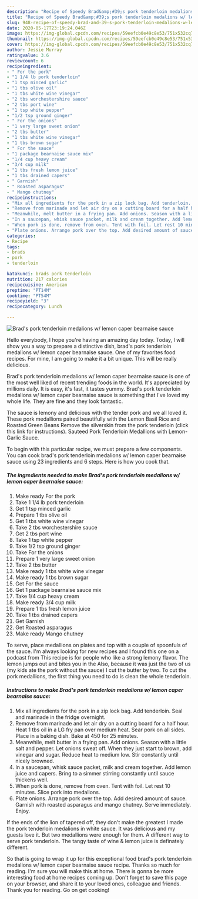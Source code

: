 ```yaml
---
description: "Recipe of Speedy Brad&amp;#39;s pork tenderloin medalions w/ lemon caper bearnaise sauce"
title: "Recipe of Speedy Brad&amp;#39;s pork tenderloin medalions w/ lemon caper bearnaise sauce"
slug: 948-recipe-of-speedy-brad-and-39-s-pork-tenderloin-medalions-w-lemon-caper-bearnaise-sauce
date: 2020-05-17T23:19:24.046Z
image: https://img-global.cpcdn.com/recipes/59eefcb0e49c8e53/751x532cq70/brads-pork-tenderloin-medalions-w-lemon-caper-bearnaise-sauce-recipe-main-photo.jpg
thumbnail: https://img-global.cpcdn.com/recipes/59eefcb0e49c8e53/751x532cq70/brads-pork-tenderloin-medalions-w-lemon-caper-bearnaise-sauce-recipe-main-photo.jpg
cover: https://img-global.cpcdn.com/recipes/59eefcb0e49c8e53/751x532cq70/brads-pork-tenderloin-medalions-w-lemon-caper-bearnaise-sauce-recipe-main-photo.jpg
author: Jessie Murray
ratingvalue: 3.6
reviewcount: 6
recipeingredient:
- " For the pork"
- "1 1/4 lb pork tenderloin"
- "1 tsp minced garlic"
- "1 tbs olive oil"
- "1 tbs white wine vinegar"
- "2 tbs worchestershire sauce"
- "2 tbs port wine"
- "1 tsp white pepper"
- "1/2 tsp ground ginger"
- " For the onions"
- "1 very large sweet onion"
- "2 tbs butter"
- "1 tbs white wine vinegar"
- "1 tbs brown sugar"
- " For the sauce"
- "1 package bearnaise sauce mix"
- "1/4 cup heavy cream"
- "3/4 cup milk"
- "1 tbs fresh lemon juice"
- "1 tbs drained capers"
- " Garnish"
- " Roasted asparagus"
- " Mango chutney"
recipeinstructions:
- "Mix all ingredients for the pork in a zip lock bag. Add tenderloin. Seal and marinade in the fridge overnight."
- "Remove from marinade and let air dry on a cutting board for a half hour. Heat 1 tbs oil in a LG fry pan over medium heat. Sear pork on all sides. Place in a baking dish. Bake at 450 for 25 minutes."
- "Meanwhile, melt butter in a frying pan. Add onions. Season with a little salt and pepper. Let onions sweat off. When they just start to brown, add vinegar and sugar. Reduce heat to medium low. Stir constantly until nicely browned."
- "In a saucepan, whisk sauce packet, milk and cream together. Add lemon juice and capers. Bring to a simmer stirring constantly until sauce thickens well."
- "When pork is done, remove from oven. Tent with foil. Let rest 10 minutes. Slice pork into medalions."
- "Plate onions. Arrange pork over the top. Add desired amount of sauce. Garnish with roasted asparagus and mango chutney. Serve immediately. Enjoy."
categories:
- Recipe
tags:
- brads
- pork
- tenderloin

katakunci: brads pork tenderloin 
nutrition: 217 calories
recipecuisine: American
preptime: "PT14M"
cooktime: "PT54M"
recipeyield: "3"
recipecategory: Lunch

---
```



![Brad&#39;s pork tenderloin medalions w/ lemon caper bearnaise sauce](https://img-global.cpcdn.com/recipes/59eefcb0e49c8e53/751x532cq70/brads-pork-tenderloin-medalions-w-lemon-caper-bearnaise-sauce-recipe-main-photo.jpg)

Hello everybody, I hope you're having an amazing day today. Today, I will show you a way to prepare a distinctive dish, brad&#39;s pork tenderloin medalions w/ lemon caper bearnaise sauce. One of my favorites food recipes. For mine, I am going to make it a bit unique. This will be really delicious.

Brad&#39;s pork tenderloin medalions w/ lemon caper bearnaise sauce is one of the most well liked of recent trending foods in the world. It's appreciated by millions daily. It is easy, it's fast, it tastes yummy. Brad&#39;s pork tenderloin medalions w/ lemon caper bearnaise sauce is something that I've loved my whole life. They are fine and they look fantastic.

The sauce is lemony and delicious with the tender pork and we all loved it. These pork medallions paired beautifully with the Lemon Basil Rice and Roasted Green Beans Remove the silverskin from the pork tenderloin (click this link for instructions). Sauteed Pork Tenderloin Medallions with Lemon-Garlic Sauce.


To begin with this particular recipe, we must prepare a few components. You can cook brad&#39;s pork tenderloin medalions w/ lemon caper bearnaise sauce using 23 ingredients and 6 steps. Here is how you cook that.

<!--inarticleads1-->

##### The ingredients needed to make Brad&#39;s pork tenderloin medalions w/ lemon caper bearnaise sauce:

1. Make ready  For the pork
1. Take 1 1/4 lb pork tenderloin
1. Get 1 tsp minced garlic
1. Prepare 1 tbs olive oil
1. Get 1 tbs white wine vinegar
1. Take 2 tbs worchestershire sauce
1. Get 2 tbs port wine
1. Take 1 tsp white pepper
1. Take 1/2 tsp ground ginger
1. Take  For the onions
1. Prepare 1 very large sweet onion
1. Take 2 tbs butter
1. Make ready 1 tbs white wine vinegar
1. Make ready 1 tbs brown sugar
1. Get  For the sauce
1. Get 1 package bearnaise sauce mix
1. Take 1/4 cup heavy cream
1. Make ready 3/4 cup milk
1. Prepare 1 tbs fresh lemon juice
1. Take 1 tbs drained capers
1. Get  Garnish
1. Get  Roasted asparagus
1. Make ready  Mango chutney


To serve, place medallions on plates and top with a couple of spoonfuls of the sauce. I&#39;m always looking for new recipes and I found this one on a podcast from This recipe is for people who like a strong lemony flavor. The lemon jumps out and bites you in the Also, because it was just the two of us (my kids ate the pork without the sauce) I cut the butter by two. To cut the pork medallions, the first thing you need to do is clean the whole tenderloin. 

<!--inarticleads2-->

##### Instructions to make Brad&#39;s pork tenderloin medalions w/ lemon caper bearnaise sauce:

1. Mix all ingredients for the pork in a zip lock bag. Add tenderloin. Seal and marinade in the fridge overnight.
1. Remove from marinade and let air dry on a cutting board for a half hour. Heat 1 tbs oil in a LG fry pan over medium heat. Sear pork on all sides. Place in a baking dish. Bake at 450 for 25 minutes.
1. Meanwhile, melt butter in a frying pan. Add onions. Season with a little salt and pepper. Let onions sweat off. When they just start to brown, add vinegar and sugar. Reduce heat to medium low. Stir constantly until nicely browned.
1. In a saucepan, whisk sauce packet, milk and cream together. Add lemon juice and capers. Bring to a simmer stirring constantly until sauce thickens well.
1. When pork is done, remove from oven. Tent with foil. Let rest 10 minutes. Slice pork into medalions.
1. Plate onions. Arrange pork over the top. Add desired amount of sauce. Garnish with roasted asparagus and mango chutney. Serve immediately. Enjoy.


If the ends of the lion of tapered off, they don&#39;t make the greatest I made the pork tenderloin medalions in white sauce. It was delicious and my guests love it. But two medallions were enough for them. A different way to serve pork tenderloin. The tangy taste of wine &amp; lemon juice is definately different. 

So that is going to wrap it up for this exceptional food brad&#39;s pork tenderloin medalions w/ lemon caper bearnaise sauce recipe. Thanks so much for reading. I'm sure you will make this at home. There is gonna be more interesting food at home recipes coming up. Don't forget to save this page on your browser, and share it to your loved ones, colleague and friends. Thank you for reading. Go on get cooking!
